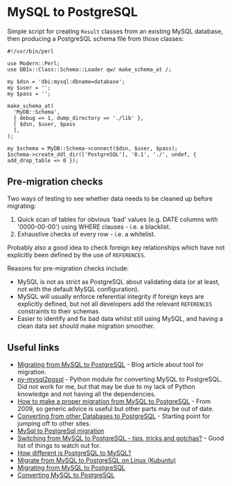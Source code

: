 MySQL to PostgreSQL
===================

Simple script for creating `Result` classes from an existing MySQL database, then producing a PostgreSQL schema file from those classes:

```
#!/usr/bin/perl

use Modern::Perl;
use DBIx::Class::Schema::Loader qw/ make_schema_at /;

my $dsn = 'dbi:mysql:dbname=database';
my $user = '';
my $pass = '';

make_schema_at(
  'MyDB::Schema',
  { debug => 1, dump_directory => './lib' },
  [ $dsn, $user, $pass
  ],
);

my $schema = MyDB::Schema->connect($dsn, $user, $pass);
$schema->create_ddl_dir(['PostgreSQL'], '0.1', './', undef, { add_drop_table => 0 });
```

Pre-migration checks
--------------------

Two ways of testing to see whether data needs to be cleaned up before migrating:

 1. Quick scan of tables for obvious 'bad' values (e.g. DATE columns with '0000-00-00') using WHERE clauses - i.e. a blacklist.
 2. Exhaustive checks of every row - i.e. a whitelist.

Probably also a good idea to check foreign key relationships which have not explicitly been defined by the use of `REFERENCES`.

Reasons for pre-migration checks include:

  * MySQL is not as strict as PostgreSQL about validating data (or at least, not with the default MySQL configuration).
  * MySQL will usually enforce referential integrity if foreign keys are explicitly defined, but not all developers add the relevant `REFERENCES` constraints to their schemas.
  * Easier to identify and fix bad data whilst still using MySQL, and having a clean data set should make migration smoother.

Useful links
------------

 * [Migrating from MySQL to PostgreSQL](http://tapoueh.org/blog/2013/08/08-MySQL-to-PostgreSQL.html) - Blog article about tool for migration.
 * [py-mysql2pgsql](https://github.com/philipsoutham/py-mysql2pgsql) - Python module for converting MySQL to PostgreSQL. Did not work for me, but that may be due to my lack of Python knowledge and not having all the dependencies.
 * [How to make a proper migration from MySQL to PostgreSQL](http://wiki.postgresql.org/wiki/How_to_make_a_proper_migration_from_MySQL_to_PostgreSQL) - From 2009, so generic advice is useful but other parts may be out of date.
 * [Converting from other Databases to PostgreSQL](http://wiki.postgresql.org/wiki/Converting_from_other_Databases_to_PostgreSQL) - Starting point for jumping off to other sites.
 * [MySql to PostgreSql migration](http://stackoverflow.com/questions/4756825/mysql-to-postgresql-migration)
 * [Switching from MySQL to PostgreSQL - tips, tricks and gotchas?](http://stackoverflow.com/questions/772111/switching-from-mysql-to-postgresql-tips-tricks-and-gotchas) - Good list of things to watch out for.
 * [How different is PostgreSQL to MySQL?](http://stackoverflow.com/questions/724867/how-different-is-postgresql-to-mysql)
 * [Migrate from MySQL to PostgreSQL on Linux (Kubuntu)](http://stackoverflow.com/questions/2831009/migrate-from-mysql-to-postgresql-on-linux-kubuntu/2831517)
 * [Migrating from MySQL to PostgreSQL](http://www.xach.com/aolserver/mysql-to-postgresql.html)
 * [Converting MySQL to PostgreSQL](http://en.wikibooks.org/wiki/Converting_MySQL_to_PostgreSQL)

